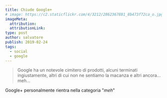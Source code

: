 ```yaml
---
title: Chiude Google+
# image: https://c2.staticflickr.com/4/3212/2862367881_8b473f72ca_o.jpg
imageMeta:
  attribution:
  attributionLink:
type: post
author: salvatore
publish: 2019-02-24
tags:
  - social
  - google
---
```


> Google ha un notevole cimitero di prodotti, alcuni terminati ingiustamente, altri di cui non ne sentiamo la macanza e altri ancora... meh...

Google+ personalmente rientra nella categoria "*meh*"